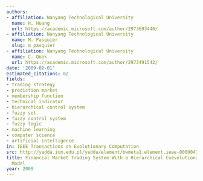 ```yaml
---
authors:
- affiliation: Nanyang Technological University
  name: H. Huang
  url: https://academic.microsoft.com/author/2973693440/
- affiliation: Nanyang Technological University
  name: M. Pasquier
  slug: m_pasquier
- affiliation: Nanyang Technological University
  name: C. Quek
  url: https://academic.microsoft.com/author/2973491542/
date: '2009-02-01'
estimated_citations: 62
fields:
- trading strategy
- prediction market
- membership function
- technical indicator
- hierarchical control system
- fuzzy set
- fuzzy control system
- fuzzy logic
- machine learning
- computer science
- artificial intelligence
in: IEEE Transactions on Evolutionary Computation
src: http://yadda.icm.edu.pl/yadda/element/bwmeta1.element.ieee-000004769012
title: Financial Market Trading System With a Hierarchical Coevolutionary Fuzzy Predictive
  Model
year: 2009
---
```

